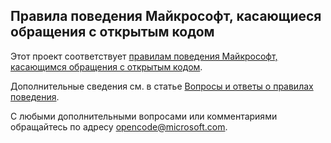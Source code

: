 ## <a name="microsoft-open-source-code-of-conduct"></a>Правила поведения Майкрософт, касающиеся обращения с открытым кодом

Этот проект соответствует [правилам поведения Майкрософт, касающимся обращения с открытым кодом](https://opensource.microsoft.com/codeofconduct/).

Дополнительные сведения см. в статье [Вопросы и ответы о правилах поведения](https://opensource.microsoft.com/codeofconduct/faq/). 

С любыми дополнительными вопросами или комментариями обращайтесь по адресу [opencode@microsoft.com](mailto:opencode@microsoft.com). 
